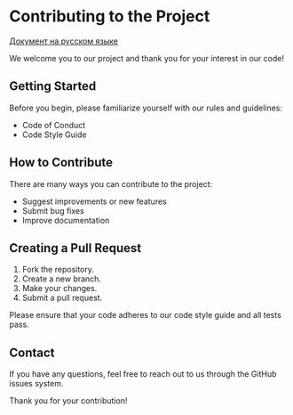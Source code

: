 # Contributing to the Project
[Документ на русском языке](.github/CONTRIBUTING_ru.md)

We welcome you to our project and thank you for your interest in our code!

## Getting Started

Before you begin, please familiarize yourself with our rules and guidelines:

- Code of Conduct
- Code Style Guide

## How to Contribute

There are many ways you can contribute to the project:

- Suggest improvements or new features
- Submit bug fixes
- Improve documentation

## Creating a Pull Request

1. Fork the repository.
2. Create a new branch.
3. Make your changes.
4. Submit a pull request.

Please ensure that your code adheres to our code style guide and all tests pass.

## Contact

If you have any questions, feel free to reach out to us through the GitHub issues system.

Thank you for your contribution!
